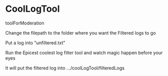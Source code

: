 # CoolLogTool

toolForModeration

Change the filepath to the folder where you want the Filtered logs to go

Put a log into "unfiltered.txt"

Run the Epicest coolest log filter tool and watch magic happen before your eyes

It will put the filtered log into .../coolLogTool/filteredLogs
